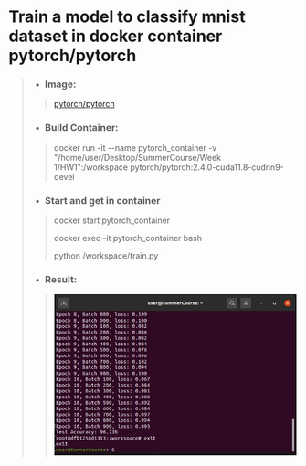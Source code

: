 # Train a model to classify mnist dataset in docker container pytorch/pytorch
>* ### Image: 
>>[pytorch/pytorch](https://hub.docker.com/r/pytorch/pytorch/tags)
>
>
>* ### Build Container:
>> docker run -it --name pytorch_container -v "/home/user/Desktop/SummerCourse/Week 1/HW1":/workspace pytorch/pytorch:2.4.0-cuda11.8-cudnn9-devel
>
>
>* ### Start and get in container
>> docker start pytorch_container
>>
>> docker exec -it pytorch_container bash
>>
>> python /workspace/train.py
>
>
>* ### Result:
>>![result](/Images/HW1.jpg)